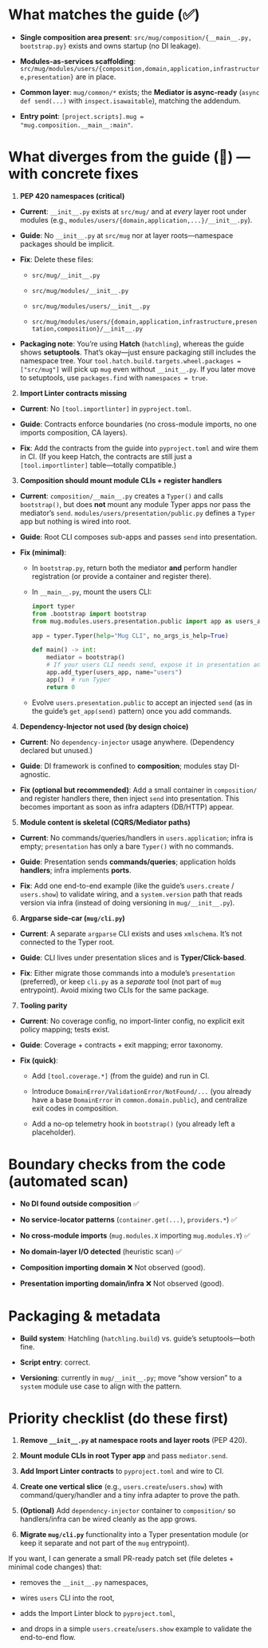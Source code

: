 # What matches the guide (✅)

* **Single composition area present**: `src/mug/composition/{__main__.py, bootstrap.py}` exists and owns startup (no DI leakage).
    
* **Modules-as-services scaffolding**: `src/mug/modules/users/{composition,domain,application,infrastructure,presentation}` are in place.
    
* **Common layer**: `mug/common/*` exists; the **Mediator is async-ready** (`async def send(...)` with `inspect.isawaitable`), matching the addendum.
    
* **Entry point**: `[project.scripts].mug = "mug.composition.__main__:main"`.
    

# What diverges from the guide (🚧) — with concrete fixes

1. **PEP 420 namespaces (critical)**
    

* **Current**: `__init__.py` exists at `src/mug/` and at _every_ layer root under modules (e.g., `modules/users/{domain,application,...}/__init__.py`).
    
* **Guide**: No `__init__.py` at `src/mug` nor at layer roots—namespace packages should be implicit.
    
* **Fix**: Delete these files:
    
    * `src/mug/__init__.py`
        
    * `src/mug/modules/__init__.py`
        
    * `src/mug/modules/users/__init__.py`
        
    * `src/mug/modules/users/{domain,application,infrastructure,presentation,composition}/__init__.py`
        
* **Packaging note**: You’re using **Hatch** (`hatchling`), whereas the guide shows **setuptools**. That’s okay—just ensure packaging still includes the namespace tree. Your `tool.hatch.build.targets.wheel.packages = ["src/mug"]` will pick up `mug` even without `__init__.py`. If you later move to setuptools, use `packages.find` with `namespaces = true`.
    

2. **Import Linter contracts missing**
    

* **Current**: No `[tool.importlinter]` in `pyproject.toml`.
    
* **Guide**: Contracts enforce boundaries (no cross-module imports, no one imports composition, CA layers).
    
* **Fix**: Add the contracts from the guide into `pyproject.toml` and wire them in CI. (If you keep Hatch, the contracts are still just a `[tool.importlinter]` table—totally compatible.)
    

3. **Composition should mount module CLIs + register handlers**
    

* **Current**: `composition/__main__.py` creates a `Typer()` and calls `bootstrap()`, but does **not** mount any module Typer apps nor pass the mediator’s `send`. `modules/users/presentation/public.py` defines a `Typer` app but nothing is wired into root.
    
* **Guide**: Root CLI composes sub-apps and passes `send` into presentation.
    
* **Fix (minimal)**:
    
    * In `bootstrap.py`, return both the mediator **and** perform handler registration (or provide a container and register there).
        
    * In `__main__.py`, mount the users CLI:
        
        ```python
        import typer
        from .bootstrap import bootstrap
        from mug.modules.users.presentation.public import app as users_app
        
        app = typer.Typer(help="Mug CLI", no_args_is_help=True)
        
        def main() -> int:
            mediator = bootstrap()
            # If your users CLI needs send, expose it in presentation and pass mediator.send
            app.add_typer(users_app, name="users")
            app()  # run Typer
            return 0
        ```
        
    * Evolve `users.presentation.public` to accept an injected `send` (as in the guide’s `get_app(send)` pattern) once you add commands.
        

4. **Dependency-Injector not used (by design choice)**
    

* **Current**: No `dependency-injector` usage anywhere. (Dependency declared but unused.)
    
* **Guide**: DI framework is confined to **composition**; modules stay DI-agnostic.
    
* **Fix (optional but recommended)**: Add a small container in `composition/` and register handlers there, then inject `send` into presentation. This becomes important as soon as infra adapters (DB/HTTP) appear.
    

5. **Module content is skeletal (CQRS/Mediator paths)**
    

* **Current**: No commands/queries/handlers in `users.application`; infra is empty; `presentation` has only a bare `Typer()` with no commands.
    
* **Guide**: Presentation sends **commands/queries**; application holds **handlers**; infra implements **ports**.
    
* **Fix**: Add one end-to-end example (like the guide’s `users.create` / `users.show`) to validate wiring, and a `system.version` path that reads version via infra (instead of doing versioning in `mug/__init__.py`).
    

6. **Argparse side-car (`mug/cli.py`)**
    

* **Current**: A separate `argparse` CLI exists and uses `xmlschema`. It’s not connected to the Typer root.
    
* **Guide**: CLI lives under presentation slices and is **Typer/Click-based**.
    
* **Fix**: Either migrate those commands into a module’s `presentation` (preferred), or keep `cli.py` as a _separate_ tool (not part of `mug` entrypoint). Avoid mixing two CLIs for the same package.
    

7. **Tooling parity**
    

* **Current**: No coverage config, no import-linter config, no explicit exit policy mapping; tests exist.
    
* **Guide**: Coverage + contracts + exit mapping; error taxonomy.
    
* **Fix (quick)**:
    
    * Add `[tool.coverage.*]` (from the guide) and run in CI.
        
    * Introduce `DomainError/ValidationError/NotFound/...` (you already have a base `DomainError` in `common.domain.public`), and centralize exit codes in composition.
        
    * Add a no-op telemetry hook in `bootstrap()` (you already left a placeholder).
        

# Boundary checks from the code (automated scan)

* **No DI found outside composition** ✅
    
* **No service-locator patterns** (`container.get(...)`, `providers.*`) ✅
    
* **No cross-module imports** (`mug.modules.X` importing `mug.modules.Y`) ✅
    
* **No domain-layer I/O detected** (heuristic scan) ✅
    
* **Composition importing domain** ❌ Not observed (good).
    
* **Presentation importing domain/infra** ❌ Not observed (good).
    

# Packaging & metadata

* **Build system**: Hatchling (`hatchling.build`) vs. guide’s setuptools—both fine.
    
* **Script entry**: correct.
    
* **Versioning**: currently in `mug/__init__.py`; move “show version” to a `system` module use case to align with the pattern.
    

# Priority checklist (do these first)

1. **Remove `__init__.py` at namespace roots and layer roots** (PEP 420).
    
2. **Mount module CLIs in root Typer app** and pass `mediator.send`.
    
3. **Add Import Linter contracts** to `pyproject.toml` and wire to CI.
    
4. **Create one vertical slice** (e.g., `users.create`/`users.show`) with command/query/handler and a tiny infra adapter to prove the path.
    
5. **(Optional)** Add `dependency-injector` container to `composition/` so handlers/infra can be wired cleanly as the app grows.
    
6. **Migrate `mug/cli.py`** functionality into a Typer presentation module (or keep it separate and not part of the `mug` entrypoint).
    

If you want, I can generate a small PR-ready patch set (file deletes + minimal code changes) that:

* removes the `__init__.py` namespaces,
    
* wires `users` CLI into the root,
    
* adds the Import Linter block to `pyproject.toml`,
    
* and drops in a simple `users.create`/`users.show` example to validate the end-to-end flow.